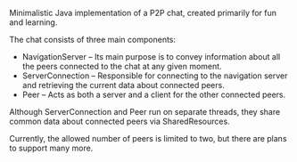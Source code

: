 Minimalistic Java implementation of a P2P chat, created primarily for fun and learning.

The chat consists of three main components:

- NavigationServer – Its main purpose is to convey information about all the peers connected to the chat at any given moment.
- ServerConnection – Responsible for connecting to the navigation server and retrieving the current data about connected peers.
- Peer – Acts as both a server and a client for the other connected peers.

Although ServerConnection and Peer run on separate threads, they share common data about connected peers via SharedResources.

Currently, the allowed number of peers is limited to two, but there are plans to support many more.

